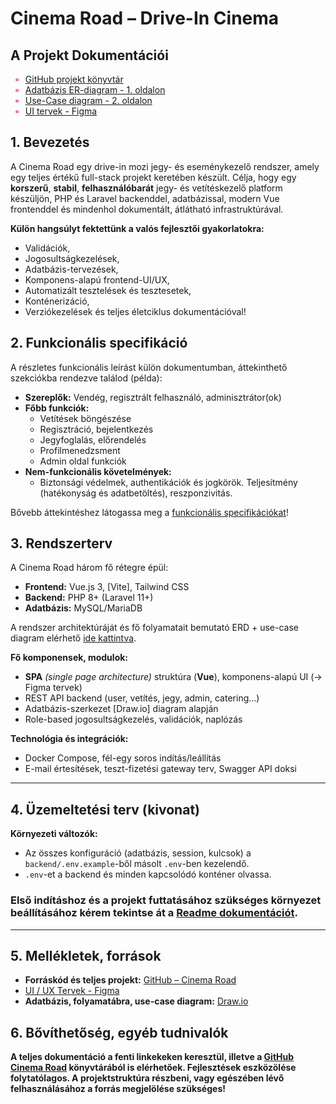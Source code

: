 # Cinema Road – Drive-In Cinema

## A Projekt Dokumentációi

<div style="color:hotPink">

- <span style="color:hotPink"> [GitHub projekt könyvtár](https://github.com/Bari1192/CinemaRoad)</span>
- <span style="color:hotPink"> [Adatbázis ER-diagram - 1. oldalon](https://tinyurl.com/3djvsw9w)
- <span style="color:hotPink"> [Use-Case diagram - 2. oldalon](https://tinyurl.com/3dmtwjzz)</span>
- <span style="color:hotPink"> [UI tervek - Figma](https://tinyurl.com/CinemaRoadFigma)</span>

</div>

## 1. Bevezetés

A Cinema Road egy drive-in mozi jegy- és eseménykezelő rendszer, amely egy teljes értékű full-stack projekt keretében készült. Célja, hogy egy **korszerű**, **stabil**, **felhasználóbarát** jegy- és vetítéskezelő platform készüljön, PHP és Laravel backenddel, adatbázissal, modern Vue frontenddel és mindenhol dokumentált, átlátható infrastruktúrával.  

**Külön hangsúlyt fektettünk a valós fejlesztői gyakorlatokra:**
  - Validációk,
  - Jogosultságkezelések,
  - Adatbázis-tervezések,
  - Komponens-alapú frontend-UI/UX,
  - Automatizált tesztelések és tesztesetek,
  - Konténerizáció,
  - Verziókezelések és teljes életciklus dokumentációval!

## 2. Funkcionális specifikáció

A részletes funkcionális leírást külön dokumentumban, áttekinthető szekciókba rendezve találod (példa):

- **Szereplők:** Vendég, regisztrált felhasználó, adminisztrátor(ok)
- **Főbb funkciók:**  
  - Vetítések böngészése  
  - Regisztráció, bejelentkezés  
  - Jegyfoglalás, előrendelés  
  - Profilmenedzsment  
  - Admin oldal funkciók  
- **Nem-funkcionális követelmények:**  
  - Biztonsági védelmek, authentikációk és jogkörök. Teljesítmény (hatékonyság és adatbetöltés), reszponzivitás.

Bővebb áttekintéshez látogassa meg a [funkcionális specifikációkat](/program-documents/program_specification)!

## 3. Rendszerterv

A Cinema Road három fő rétegre épül:
- **Frontend:** Vue.js 3, [Vite], Tailwind CSS
- **Backend:** PHP 8+ (Laravel 11+)
- **Adatbázis:** MySQL/MariaDB

A rendszer architektúráját és fő folyamatait bemutató ERD + use-case diagram elérhető [ide kattintva](/program-documents/system_architecture).

**Fő komponensek, modulok:**
- **SPA** *(single page architecture)* struktúra (**Vue**), komponens-alapú UI (→ Figma tervek)
- REST API backend (user, vetítés, jegy, admin, catering...)
- Adatbázis-szerkezet [Draw.io] diagram alapján
- Role-based jogosultságkezelés, validációk, naplózás

**Technológia és integrációk:**  
- Docker Compose, fél-egy soros indítás/leállítás
- E-mail értesítések, teszt-fizetési gateway terv, Swagger API doksi

---

## 4. Üzemeltetési terv (kivonat)

**Környezeti változók:**  
- Az összes konfiguráció (adatbázis, session, kulcsok) a `backend/.env.example`-ből másolt `.env`-ben kezelendő.
- `.env`-et a backend és minden kapcsolódó konténer olvassa.

### Első indításhoz és a projekt futtatásához szükséges környezet beállításához kérem tekintse át a [Readme dokumentációt](https://github.com/Bari1192/CinemaRoad).

---

## 5. Mellékletek, források

- **Forráskód és teljes projekt:** [GitHub – Cinema Road](https://github.com/Bari1192/CinemaRoad)
- [UI / UX Tervek - Figma](https://tinyurl.com/CinemaRoadFigma)</span>
- **Adatbázis, folyamatábra, use-case diagram:** [Draw.io](https://viewer.diagrams.net/index.html?tags=%7B%7D&lightbox=1&highlight=0000ff&edit=_blank&layers=1&nav=1&title=CinemaRoad.drawio&dark=auto)

## 6. Bővíthetőség, egyéb tudnivalók

**A teljes dokumentáció a fenti linkekeken keresztül, illetve a [GitHub Cinema Road](https://github.com/Bari1192/CinemaRoad) könyvtárából is elérhetőek. Fejlesztések eszközölése folytatólagos. A projektstruktúra részbeni, vagy egészében lévő felhasználásához a forrás megjelölése szükséges!**